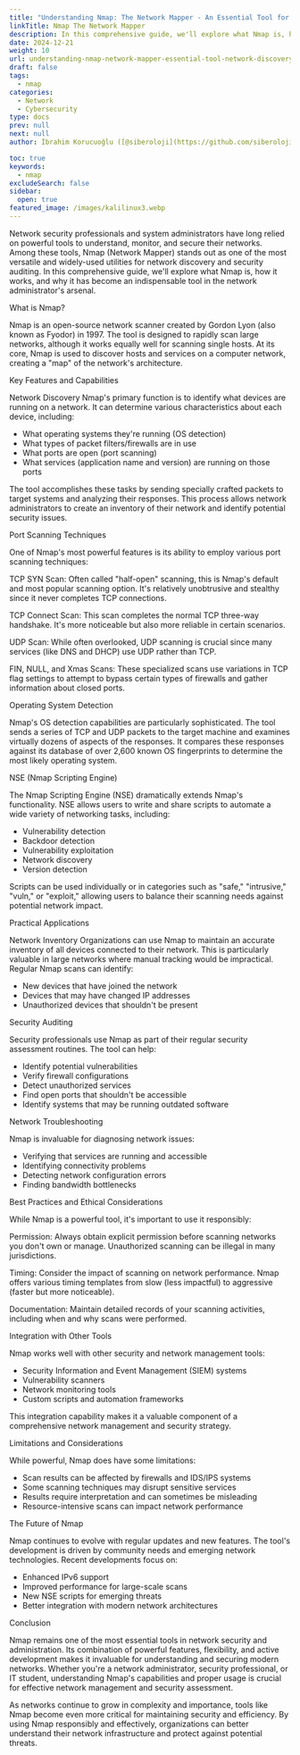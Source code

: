 ```yaml
---
title: "Understanding Nmap: The Network Mapper - An Essential Tool for Network Discovery and Security Assessment"
linkTitle: Nmap The Network Mapper
description: In this comprehensive guide, we'll explore what Nmap is, how it works, and why it has become an indispensable tool in the network administrator's arsenal.
date: 2024-12-21
weight: 10
url: understanding-nmap-network-mapper-essential-tool-network-discovery-security-assessment
draft: false
tags:
  - nmap
categories:
  - Network
  - Cybersecurity
type: docs
prev: null
next: null
author: İbrahim Korucuoğlu ([@siberoloji](https://github.com/siberoloji))

toc: true
keywords:
  - nmap
excludeSearch: false
sidebar:
  open: true
featured_image: /images/kalilinux3.webp
---
```

Network security professionals and system administrators have long relied on powerful tools to understand, monitor, and secure their networks. Among these tools, Nmap (Network Mapper) stands out as one of the most versatile and widely-used utilities for network discovery and security auditing. In this comprehensive guide, we'll explore what Nmap is, how it works, and why it has become an indispensable tool in the network administrator's arsenal.

What is Nmap?

Nmap is an open-source network scanner created by Gordon Lyon (also known as Fyodor) in 1997. The tool is designed to rapidly scan large networks, although it works equally well for scanning single hosts. At its core, Nmap is used to discover hosts and services on a computer network, creating a "map" of the network's architecture.

Key Features and Capabilities

Network Discovery
Nmap's primary function is to identify what devices are running on a network. It can determine various characteristics about each device, including:

- What operating systems they're running (OS detection)
- What types of packet filters/firewalls are in use
- What ports are open (port scanning)
- What services (application name and version) are running on those ports

The tool accomplishes these tasks by sending specially crafted packets to target systems and analyzing their responses. This process allows network administrators to create an inventory of their network and identify potential security issues.

Port Scanning Techniques

One of Nmap's most powerful features is its ability to employ various port scanning techniques:

TCP SYN Scan: Often called "half-open" scanning, this is Nmap's default and most popular scanning option. It's relatively unobtrusive and stealthy since it never completes TCP connections.

TCP Connect Scan: This scan completes the normal TCP three-way handshake. It's more noticeable but also more reliable in certain scenarios.

UDP Scan: While often overlooked, UDP scanning is crucial since many services (like DNS and DHCP) use UDP rather than TCP.

FIN, NULL, and Xmas Scans: These specialized scans use variations in TCP flag settings to attempt to bypass certain types of firewalls and gather information about closed ports.

Operating System Detection

Nmap's OS detection capabilities are particularly sophisticated. The tool sends a series of TCP and UDP packets to the target machine and examines virtually dozens of aspects of the responses. It compares these responses against its database of over 2,600 known OS fingerprints to determine the most likely operating system.

NSE (Nmap Scripting Engine)

The Nmap Scripting Engine (NSE) dramatically extends Nmap's functionality. NSE allows users to write and share scripts to automate a wide variety of networking tasks, including:

- Vulnerability detection
- Backdoor detection
- Vulnerability exploitation
- Network discovery
- Version detection

Scripts can be used individually or in categories such as "safe," "intrusive," "vuln," or "exploit," allowing users to balance their scanning needs against potential network impact.

Practical Applications

Network Inventory
Organizations can use Nmap to maintain an accurate inventory of all devices connected to their network. This is particularly valuable in large networks where manual tracking would be impractical. Regular Nmap scans can identify:

- New devices that have joined the network
- Devices that may have changed IP addresses
- Unauthorized devices that shouldn't be present

Security Auditing

Security professionals use Nmap as part of their regular security assessment routines. The tool can help:

- Identify potential vulnerabilities
- Verify firewall configurations
- Detect unauthorized services
- Find open ports that shouldn't be accessible
- Identify systems that may be running outdated software

Network Troubleshooting

Nmap is invaluable for diagnosing network issues:

- Verifying that services are running and accessible
- Identifying connectivity problems
- Detecting network configuration errors
- Finding bandwidth bottlenecks

Best Practices and Ethical Considerations

While Nmap is a powerful tool, it's important to use it responsibly:

Permission: Always obtain explicit permission before scanning networks you don't own or manage. Unauthorized scanning can be illegal in many jurisdictions.

Timing: Consider the impact of scanning on network performance. Nmap offers various timing templates from slow (less impactful) to aggressive (faster but more noticeable).

Documentation: Maintain detailed records of your scanning activities, including when and why scans were performed.

Integration with Other Tools

Nmap works well with other security and network management tools:

- Security Information and Event Management (SIEM) systems
- Vulnerability scanners
- Network monitoring tools
- Custom scripts and automation frameworks

This integration capability makes it a valuable component of a comprehensive network management and security strategy.

Limitations and Considerations

While powerful, Nmap does have some limitations:

- Scan results can be affected by firewalls and IDS/IPS systems
- Some scanning techniques may disrupt sensitive services
- Results require interpretation and can sometimes be misleading
- Resource-intensive scans can impact network performance

The Future of Nmap

Nmap continues to evolve with regular updates and new features. The tool's development is driven by community needs and emerging network technologies. Recent developments focus on:

- Enhanced IPv6 support
- Improved performance for large-scale scans
- New NSE scripts for emerging threats
- Better integration with modern network architectures

Conclusion

Nmap remains one of the most essential tools in network security and administration. Its combination of powerful features, flexibility, and active development makes it invaluable for understanding and securing modern networks. Whether you're a network administrator, security professional, or IT student, understanding Nmap's capabilities and proper usage is crucial for effective network management and security assessment.

As networks continue to grow in complexity and importance, tools like Nmap become even more critical for maintaining security and efficiency. By using Nmap responsibly and effectively, organizations can better understand their network infrastructure and protect against potential threats.
